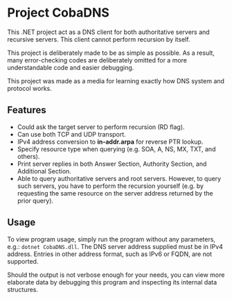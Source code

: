 # Project CobaDNS
This .NET project act as a DNS client for both authoritative servers and recursive servers. This client cannot perform recursion by itself.

This project is deliberately made to be as simple as possible. As a result, many error-checking codes are deliberately omitted for a more understandable code and easier debugging.

This project was made as a media for learning exactly how DNS system and protocol works.

## Features
* Could ask the target server to perform recursion (RD flag).
* Can use both TCP and UDP transport.
* IPv4 address conversion to **in-addr.arpa** for reverse PTR  lookup.
* Specify resource type when querying (e.g. SOA, A, NS, MX, TXT, and others).
* Print server replies in both Answer Section, Authority Section, and Additional Section.
* Able to query authoritative servers and root servers. However, to query such servers, you have to perform the recursion yourself (e.g. by requesting the same resource on the server address returned by the prior query).

## Usage
To view program usage, simply run the program without any parameters, e.g.: `dotnet CobaDNS.dll`. The DNS server address supplied must be in IPv4 address. Entries in other address format, such as IPv6 or FQDN, are not supported.

Should the output is not verbose enough for your needs, you can view more elaborate data by debugging this program and inspecting its internal data structures.